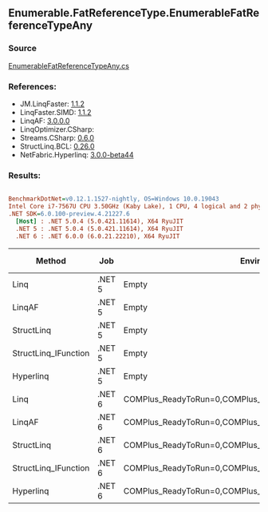 ﻿## Enumerable.FatReferenceType.EnumerableFatReferenceTypeAny

### Source
[EnumerableFatReferenceTypeAny.cs](../LinqBenchmarks/Enumerable/FatReferenceType/EnumerableFatReferenceTypeAny.cs)

### References:
- JM.LinqFaster: [1.1.2](https://www.nuget.org/packages/JM.LinqFaster/1.1.2)
- LinqFaster.SIMD: [1.1.2](https://www.nuget.org/packages/LinqFaster.SIMD/1.0.3)
- LinqAF: [3.0.0.0](https://www.nuget.org/packages/LinqAF/3.0.0.0)
- LinqOptimizer.CSharp: [](https://www.nuget.org/packages/LinqOptimizer.CSharp/)
- Streams.CSharp: [0.6.0](https://www.nuget.org/packages/Streams.CSharp/0.6.0)
- StructLinq.BCL: [0.26.0](https://www.nuget.org/packages/StructLinq/0.26.0)
- NetFabric.Hyperlinq: [3.0.0-beta44](https://www.nuget.org/packages/NetFabric.Hyperlinq/3.0.0-beta44)

### Results:
``` ini

BenchmarkDotNet=v0.12.1.1527-nightly, OS=Windows 10.0.19043
Intel Core i7-7567U CPU 3.50GHz (Kaby Lake), 1 CPU, 4 logical and 2 physical cores
.NET SDK=6.0.100-preview.4.21227.6
  [Host] : .NET 5.0.4 (5.0.421.11614), X64 RyuJIT
  .NET 5 : .NET 5.0.4 (5.0.421.11614), X64 RyuJIT
  .NET 6 : .NET 6.0.0 (6.0.21.22210), X64 RyuJIT


```
|               Method |    Job |                                                   EnvironmentVariables |  Runtime | Count |     Mean |    Error |   StdDev |   Median |  Gen 0 | Gen 1 | Gen 2 | Allocated |
|--------------------- |------- |----------------------------------------------------------------------- |--------- |------ |---------:|---------:|---------:|---------:|-------:|------:|------:|----------:|
|                 Linq | .NET 5 |                                                                  Empty | .NET 5.0 |   100 | 29.63 ns | 0.621 ns | 1.071 ns | 30.09 ns | 0.0229 |     - |     - |      48 B |
|               LinqAF | .NET 5 |                                                                  Empty | .NET 5.0 |   100 | 38.11 ns | 0.196 ns | 0.183 ns | 38.09 ns | 0.0229 |     - |     - |      48 B |
|           StructLinq | .NET 5 |                                                                  Empty | .NET 5.0 |   100 | 23.44 ns | 0.502 ns | 1.123 ns | 22.71 ns | 0.0344 |     - |     - |      72 B |
| StructLinq_IFunction | .NET 5 |                                                                  Empty | .NET 5.0 |   100 | 22.09 ns | 0.176 ns | 0.156 ns | 22.13 ns | 0.0344 |     - |     - |      72 B |
|            Hyperlinq | .NET 5 |                                                                  Empty | .NET 5.0 |   100 | 25.23 ns | 0.531 ns | 1.144 ns | 24.42 ns | 0.0229 |     - |     - |      48 B |
|                 Linq | .NET 6 | COMPlus_ReadyToRun=0,COMPlus_TC_QuickJitForLoops=1,COMPlus_TieredPGO=1 | .NET 6.0 |   100 | 22.19 ns | 0.508 ns | 1.348 ns | 21.38 ns | 0.0229 |     - |     - |      48 B |
|               LinqAF | .NET 6 | COMPlus_ReadyToRun=0,COMPlus_TC_QuickJitForLoops=1,COMPlus_TieredPGO=1 | .NET 6.0 |   100 | 33.17 ns | 0.453 ns | 0.424 ns | 32.99 ns | 0.0229 |     - |     - |      48 B |
|           StructLinq | .NET 6 | COMPlus_ReadyToRun=0,COMPlus_TC_QuickJitForLoops=1,COMPlus_TieredPGO=1 | .NET 6.0 |   100 | 17.36 ns | 0.295 ns | 0.276 ns | 17.25 ns | 0.0344 |     - |     - |      72 B |
| StructLinq_IFunction | .NET 6 | COMPlus_ReadyToRun=0,COMPlus_TC_QuickJitForLoops=1,COMPlus_TieredPGO=1 | .NET 6.0 |   100 | 16.69 ns | 0.190 ns | 0.168 ns | 16.67 ns | 0.0344 |     - |     - |      72 B |
|            Hyperlinq | .NET 6 | COMPlus_ReadyToRun=0,COMPlus_TC_QuickJitForLoops=1,COMPlus_TieredPGO=1 | .NET 6.0 |   100 | 16.51 ns | 0.127 ns | 0.119 ns | 16.53 ns | 0.0229 |     - |     - |      48 B |
